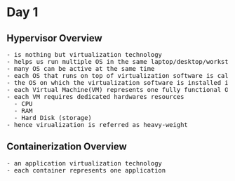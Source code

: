 # Day 1

## Hypervisor Overview
<pre>
- is nothing but virtualization technology
- helps us run multiple OS in the same laptop/desktop/workstation/servers
- many OS can be active at the same time
- each OS that runs on top of virtualization software is called Guest OS
- the OS on which the virtualization software is installed is called Host OS
- each Virtual Machine(VM) represents one fully functional OS
- each VM requires dedicated hardwares resources
  - CPU
  - RAM
  - Hard Disk (storage)
- hence virualization is referred as heavy-weight
</pre>

## Containerization Overview
<pre>
- an application virtualization technology
- each container represents one application

</pre>
